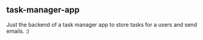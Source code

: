 ## task-manager-app

Just the backend of a task manager app to store tasks for a users and send emails. :)

